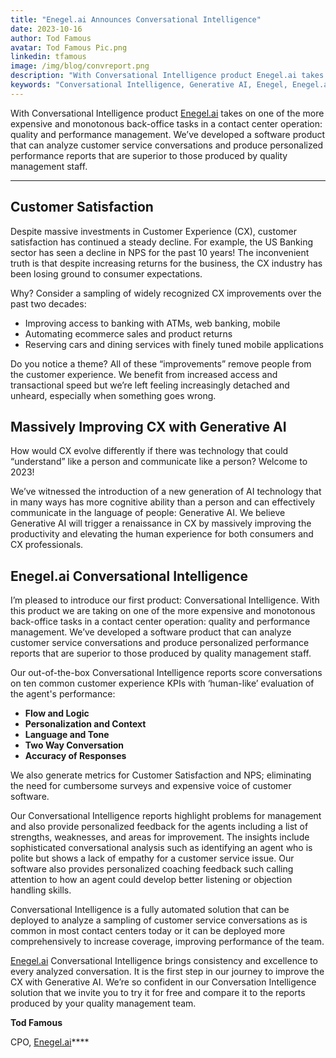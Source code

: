 ```yaml
---
title: "Enegel.ai Announces Conversational Intelligence"
date: 2023-10-16
author: Tod Famous
avatar: Tod Famous Pic.png
linkedin: tfamous
image: /img/blog/convreport.png
description: "With Conversational Intelligence product Enegel.ai takes on one of the more expensive and monotonous back-office tasks in a contact center operation: quality and performance management.  We’ve developed a software product that can analyze customer service conversations and produce personalized performance reports that are superior to those produced by quality management staff"
keywords: "Conversational Intelligence, Generative AI, Enegel, Enegel.ai, CX, Customer Experience, CX Improvement, Customer Satisfaction" 
---
```


With Conversational Intelligence product [Enegel.ai](https://www.enegel.ai) takes on one of the more expensive and monotonous back-office tasks in a contact center operation: quality and performance management.  We’ve developed a software product that can analyze customer service conversations and produce personalized performance reports that are superior to those produced by quality management staff.

---
<script setup>
import ButtonCTA from '../.vitepress/theme/components/ButtonCTA.vue'
</script>


## Customer Satisfaction

Despite massive investments in Customer Experience (CX), customer satisfaction has continued a steady decline.  For example, the US Banking sector has seen a decline in NPS for the past 10 years!  The inconvenient truth is that despite increasing returns for the business, the CX industry has been losing ground to consumer expectations.  


Why? Consider a sampling of widely recognized CX improvements over the past two decades:
- Improving access to banking with ATMs, web banking, mobile
- Automating ecommerce sales and product returns
- Reserving cars and dining services with finely tuned mobile applications

Do you notice a theme?  All of these “improvements” remove people from the customer experience.  We benefit from increased access and transactional speed but we’re left feeling increasingly detached and unheard, especially when something goes wrong.  

## Massively Improving CX with Generative AI

How would CX evolve differently if there was technology that could “understand” like a person and communicate like a person?  Welcome to 2023!


We’ve witnessed the introduction of a new generation of AI technology that in many ways has more cognitive ability than a person and can effectively communicate in the language of people: Generative AI.  We believe Generative AI will trigger a renaissance in CX by massively improving the productivity and elevating the human experience for both consumers and CX professionals.


## Enegel.ai Conversational Intelligence

I’m pleased to introduce our first product: Conversational Intelligence.  With this product we are taking on one of the more expensive and monotonous back-office tasks in a contact center operation: quality and performance management.  We’ve developed a software product that can analyze customer service conversations and produce personalized performance reports that are superior to those produced by quality management staff.


Our out-of-the-box Conversational Intelligence reports score conversations on ten common customer experience KPIs with ‘human-like’ evaluation of the agent's performance:
- **Flow and Logic**
- **Personalization and Context**
- **Language and Tone**
- **Two Way Conversation**
- **Accuracy of Responses**

 
We also generate metrics for Customer Satisfaction and NPS; eliminating the need for cumbersome surveys and expensive voice of customer software.


Our Conversational Intelligence reports highlight problems for management and also provide personalized feedback for the agents including a list of strengths, weaknesses, and areas for improvement.  The insights include sophisticated conversational analysis such as identifying an agent who is polite but shows a lack of empathy for a customer service issue.  Our software also provides personalized coaching feedback such calling attention to how an agent could develop better listening or objection handling skills.


Conversational Intelligence is a fully automated solution that can be deployed to analyze a sampling of customer service conversations as is common in most contact centers today or it can be deployed more comprehensively to increase coverage, improving performance of the team.


[Enegel.ai](https://www.enegel.ai) Conversational Intelligence brings consistency and excellence to every analyzed conversation.  It is the first step in our journey to improve the CX with Generative AI.  We’re so confident in our Conversation Intelligence solution that we invite you to try it for free and compare it to the reports produced by your quality management team.

<ButtonCTA title="Try it now!" url="https://www.enegel.ai/company/tryit"></ButtonCTA>

**Tod Famous**

CPO, [Enegel.ai](https://www.enegel.ai)****

